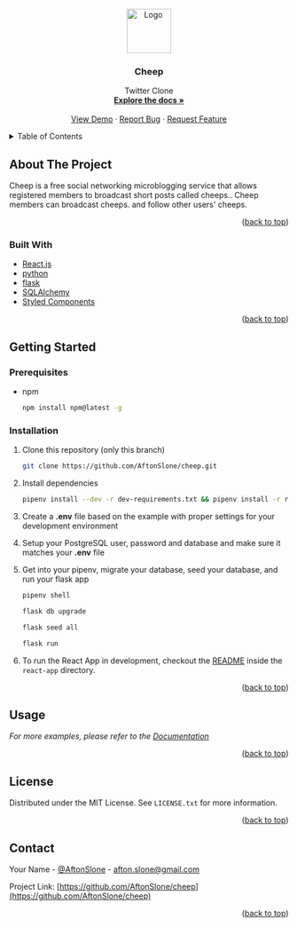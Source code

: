 <div id="top"></div>

<!-- PROJECT LOGO -->
<br />
<div align="center">
  <a href="https://github.com/AftonSlone/cheep">
    <img src="https://www.freepnglogos.com/uploads/twitter-logo-png/twitter-logo-vector-png-clipart-1.png" alt="Logo" width="80" height="80">
  </a>

<h3 align="center">Cheep</h3>

  <p align="center">
    Twitter Clone
    <br />
    <a href="https://github.com/AftonSlone/cheep"><strong>Explore the docs »</strong></a>
    <br />
    <br />
    <a href="https://afton-cheep.herokuapp.com/home">View Demo</a>
    ·
    <a href="https://github.com/AftonSlone/cheep/issues">Report Bug</a>
    ·
    <a href="https://github.com/AftonSlone/cheep/issues">Request Feature</a>
  </p>
</div>

<!-- TABLE OF CONTENTS -->
<details>
  <summary>Table of Contents</summary>
  <ol>
    <li>
      <a href="#about-the-project">About The Project</a>
      <ul>
        <li><a href="#built-with">Built With</a></li>
      </ul>
    </li>
    <li>
      <a href="#getting-started">Getting Started</a>
      <ul>
        <li><a href="#prerequisites">Prerequisites</a></li>
        <li><a href="#installation">Installation</a></li>
      </ul>
    </li>
    <li><a href="#usage">Usage</a></li>
    <li><a href="#roadmap">Roadmap</a></li>
    <li><a href="#contributing">Contributing</a></li>
    <li><a href="#license">License</a></li>
    <li><a href="#contact">Contact</a></li>
    <li><a href="#acknowledgments">Acknowledgments</a></li>
  </ol>
</details>

<!-- ABOUT THE PROJECT -->

## About The Project

Cheep is a free social networking microblogging service that allows registered members to broadcast short posts called cheeps.. Cheep members can broadcast cheeps. and follow other users' cheeps.

<p align="right">(<a href="#top">back to top</a>)</p>

### Built With

- [React.js](https://reactjs.org/)
- [python](https://www.python.org/)
- [flask](https://flask.palletsprojects.com/en/2.0.x/)
- [SQLAlchemy](https://www.sqlalchemy.org/)
- [Styled Components](https://styled-components.com/)

<p align="right">(<a href="#top">back to top</a>)</p>

<!-- GETTING STARTED -->

## Getting Started

### Prerequisites

- npm
  ```sh
  npm install npm@latest -g
  ```

### Installation

1. Clone this repository (only this branch)

   ```sh
   git clone https://github.com/AftonSlone/cheep.git
   ```

2. Install dependencies

   ```bash
   pipenv install --dev -r dev-requirements.txt && pipenv install -r requirements.txt
   ```

3. Create a **.env** file based on the example with proper settings for your
   development environment
4. Setup your PostgreSQL user, password and database and make sure it matches your **.env** file

5. Get into your pipenv, migrate your database, seed your database, and run your flask app

   ```bash
   pipenv shell
   ```

   ```bash
   flask db upgrade
   ```

   ```bash
   flask seed all
   ```

   ```bash
   flask run
   ```

6. To run the React App in development, checkout the [README](./react-app/README.md) inside the `react-app` directory.

<p align="right">(<a href="#top">back to top</a>)</p>

<!-- USAGE EXAMPLES -->

## Usage

_For more examples, please refer to the [Documentation](https://github.com/AftonSlone/cheep/wiki)_

<p align="right">(<a href="#top">back to top</a>)</p>

<!-- ROADMAP -->

<!-- ## Roadmap

- [] Feature 1
- [] Feature 2
- [] Feature 3
  - [] Nested Feature -->

<!-- See the [open issues](https://github.com/AftonSlone/cheep/issues) for a full list of proposed features (and known issues).

<p align="right">(<a href="#top">back to top</a>)</p>





<!-- LICENSE -->

## License

Distributed under the MIT License. See `LICENSE.txt` for more information.

<p align="right">(<a href="#top">back to top</a>)</p>

<!-- CONTACT -->

## Contact

Your Name - [@AftonSlone](https://twitter.com/AftonSlone) - afton.slone@gmail.com

Project Link: [https://github.com/AftonSlone/cheep](https://github.com/AftonSlone/cheep)

<p align="right">(<a href="#top">back to top</a>)</p>
